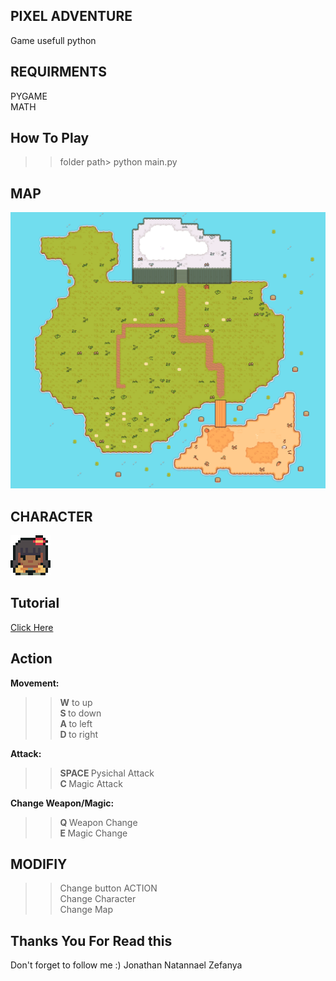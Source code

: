 ## PIXEL ADVENTURE
Game usefull python

## REQUIRMENTS
PYGAME<br>
MATH

## How To Play
>> folder path> python main.py

## MAP
![Alt text](https://github.com/JonathanZefanya/Game-Pixel-Adventure/blob/main/graphics/tilemap/ground.png)

## CHARACTER
![Alt text](https://github.com/JonathanZefanya/Game-Pixel-Adventure/blob/main/graphics/test/player.png)

## Tutorial
<a href="https://youtu.be/QU1pPzEGrqw?si=XCoSlQTVt32Od5Aa" target="_blank">Click Here</a>

## Action
<b> Movement: </b> <br>
>> <b>W</b> to up <br>
>> <b>S </b> to down <br>
>> <b> A </b> to left <br>
>> <b> D </b> to right <br>

<b> Attack: </b> <br>
>> <b> SPACE </b> Pysichal Attack <br>
>> <b> C </b> Magic Attack <br>

<b> Change Weapon/Magic: </b> <br>
>> <b> Q </b> Weapon Change <br>
>> <b> E </b> Magic Change <br>

## MODIFIY 
>> Change button ACTION <br>
>> Change Character <br>
>> Change Map <br>

## Thanks You For Read this
Don't forget to follow me :)
Jonathan Natannael Zefanya